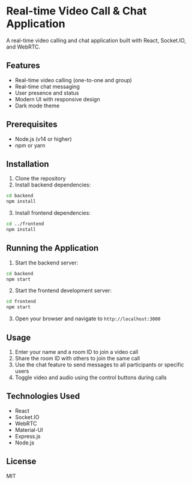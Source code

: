 # Real-time Video Call & Chat Application

A real-time video calling and chat application built with React, Socket.IO, and WebRTC.

## Features

- Real-time video calling (one-to-one and group)
- Real-time chat messaging
- User presence and status
- Modern UI with responsive design
- Dark mode theme

## Prerequisites

- Node.js (v14 or higher)
- npm or yarn

## Installation

1. Clone the repository
2. Install backend dependencies:
```bash
cd backend
npm install
```

3. Install frontend dependencies:
```bash
cd ../frontend
npm install
```

## Running the Application

1. Start the backend server:
```bash
cd backend
npm start
```

2. Start the frontend development server:
```bash
cd frontend
npm start
```

3. Open your browser and navigate to `http://localhost:3000`

## Usage

1. Enter your name and a room ID to join a video call
2. Share the room ID with others to join the same call
3. Use the chat feature to send messages to all participants or specific users
4. Toggle video and audio using the control buttons during calls

## Technologies Used

- React
- Socket.IO
- WebRTC
- Material-UI
- Express.js
- Node.js

## License

MIT 